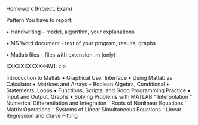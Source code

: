 Homework (Project, Exam) 

Pattern You have to report: 

• Handwriting – model, algorithm, your explanations 

• MS Word document - text of your program, results,  graphs 

• Matlab files – files with extension .m (only)



XXXXXXXXXX-HW1. zip







Introduction to Matlab • Graphical User Interface • Using Matlab as Calculator • Matrices and Arrays • Boolean Algebra, Conditional • Statements, Loops • Functions, Scripts, and Good Programming Practice • Input and Output, Graphs • Solving Problems with MATLAB ⁻ Interpolation ⁻ Numerical Differentiation and Integration ⁻ Roots of Nonlinear Equations ⁻ Matrix Operations ⁻ Systems of Linear Simultaneous Equations ⁻ Linear Regression and Curve Fitting
